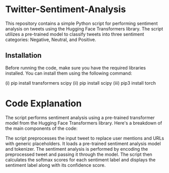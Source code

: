 # Twitter-Sentiment-Analysis

This repository contains a simple Python script for performing sentiment analysis on tweets using the Hugging Face Transformers library. The script utilizes a pre-trained model to classify tweets into three sentiment categories: Negative, Neutral, and Positive.

## Installation

Before running the code, make sure you have the required libraries installed. You can install them using the following command:

(i) pip install transformers scipy
(ii) pip install scipy
(iii) pip3 install torch

# Code Explanation
The script performs sentiment analysis using a pre-trained transformer model from the Hugging Face Transformers library. Here's a breakdown of the main components of the code:

The script preprocesses the input tweet to replace user mentions and URLs with generic placeholders.
It loads a pre-trained sentiment analysis model and tokenizer.
The sentiment analysis is performed by encoding the preprocessed tweet and passing it through the model.
The script then calculates the softmax scores for each sentiment label and displays the sentiment label along with its confidence score.


